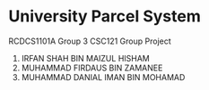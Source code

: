 # University Parcel System
RCDCS1101A Group 3 CSC121 Group Project

1. IRFAN SHAH BIN MAIZUL HISHAM
2. MUHAMMAD FIRDAUS BIN ZAMANEE
3. MUHAMMAD DANIAL IMAN BIN MOHAMAD
